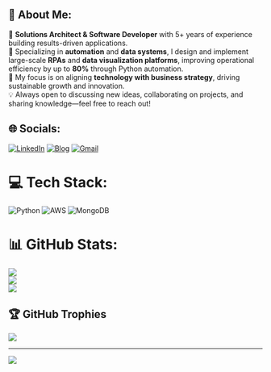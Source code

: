## 💫 About Me:
🚀 **Solutions Architect & Software Developer** with 5+ years of experience building results-driven applications.  
🔧 Specializing in **automation** and **data systems**, I design and implement large-scale **RPAs** and **data visualization platforms**, improving operational efficiency by up to **80%** through Python automation.  
🎯 My focus is on aligning **technology with business strategy**, driving sustainable growth and innovation.  
💡 Always open to discussing new ideas, collaborating on projects, and sharing knowledge—feel free to reach out!


## 🌐 Socials:
[![LinkedIn](https://img.shields.io/badge/LinkedIn-0A66C2?style=for-the-badge&logo=linkedin&logoColor=white)](https://www.linkedin.com/in/kayquegovetri) [![Blog](https://img.shields.io/badge/Blog-222222?style=for-the-badge&logo=hashnode&logoColor=white)](https://blog.kyqyk.com/) [![Gmail](https://img.shields.io/badge/Email-D14836?style=for-the-badge&logo=gmail&logoColor=white)](mailto:govetrikayque@gmail.com)  

# 💻 Tech Stack:
![Python](https://img.shields.io/badge/python-3670A0?style=for-the-badge&logo=python&logoColor=ffdd54) ![AWS](https://img.shields.io/badge/AWS-%23FF9900.svg?style=for-the-badge&logo=amazon-aws&logoColor=white) ![MongoDB](https://img.shields.io/badge/MongoDB-%234ea94b.svg?style=for-the-badge&logo=mongodb&logoColor=white)
# 📊 GitHub Stats:
![](https://github-readme-stats.vercel.app/api?username=kayqueGovetri&theme=dark&hide_border=false&include_all_commits=true&count_private=true)<br/>
![](https://github-readme-streak-stats.herokuapp.com/?user=kayqueGovetri&theme=dark&hide_border=false)<br/>
![](https://github-readme-stats.vercel.app/api/top-langs/?username=kayqueGovetri&theme=dark&hide_border=false&include_all_commits=true&count_private=true&layout=compact)

## 🏆 GitHub Trophies
![](https://github-profile-trophy.vercel.app/?username=kayqueGovetri&theme=radical&no-frame=false&no-bg=false&margin-w=4)

---
[![](https://visitcount.itsvg.in/api?id=kayqueGovetri&icon=0&color=0)](https://visitcount.itsvg.in)

